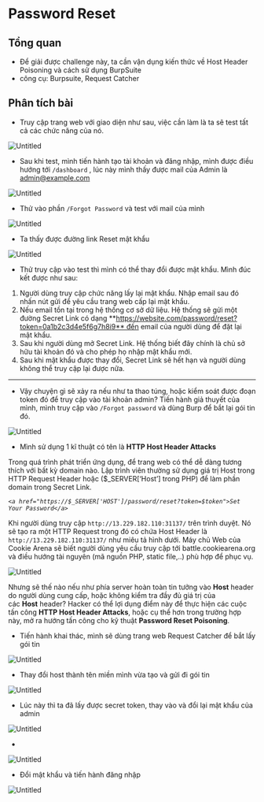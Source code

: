 # Password Reset

## **Tổng quan**

- Để giải được challenge này, ta cần vận dụng kiến thức về Host Header Poisoning và cách sử dụng BurpSuite
- công cụ: Burpsuite, Request Catcher

## Phân tích bài

- Truy cập trang web với giao diện như sau, việc cần làm là ta sẽ test tất cả các chức năng của nó.

![Untitled](Password%20Reset%20cfc5fbcf25a14dd1b806298cc78259e8/Untitled.png)

- Sau khi test, mình tiến hành tạo tài khoản và đăng nhập, mình được điều hướng tới `/dashboard` , lúc này mình thấy được mail của Admin là admin@example.com

![Untitled](Password%20Reset%20cfc5fbcf25a14dd1b806298cc78259e8/Untitled%201.png)

- Thử vào phần `/Forgot Password` và test với mail của mình

![Untitled](Password%20Reset%20cfc5fbcf25a14dd1b806298cc78259e8/Untitled%202.png)

- Ta thấy được đường link Reset mật khẩu

![Untitled](Password%20Reset%20cfc5fbcf25a14dd1b806298cc78259e8/Untitled%203.png)

- Thử truy cập vào test thì mình có thể thay đổi được mật khẩu. Mình đúc kết được như sau:
1. Người dùng truy cập chức năng lấy lại mật khẩu. Nhập email sau đó nhấn nút gửi để yêu cầu trang web cấp lại mật khẩu.
2. Nếu email tồn tại trong hệ thống cơ sở dữ liệu. Hệ thống sẽ gửi một đường Secret Link có dạng **https://website.com/password/reset?token=0a1b2c3d4e5f6g7h8i9** đến email của người dùng để đặt lại mật khẩu.
3. Sau khi người dùng mở Secret Link. Hệ thống biết đây chính là chủ sở hữu tài khoản đó và cho phép họ nhập mật khẩu mới.
4. Sau khi mật khẩu được thay đổi, Secret Link sẽ hết hạn và người dùng không thể truy cập lại được nữa.

---

- Vậy chuyện gì sẽ xảy ra nếu như ta thao túng, hoặc kiểm soát được đoạn token đó để truy cập vào tài khoản admin? Tiến hành giả thuyết của mình, mình truy cập vào `/Forgot password` và dùng Burp để bắt lại gói tin đó.

![Untitled](Password%20Reset%20cfc5fbcf25a14dd1b806298cc78259e8/Untitled%204.png)

- Mình sử dụng 1 kĩ thuật có tên là ****HTTP Host Header Attacks****

Trong quá trình phát triển ứng dụng, để trang web có thể dễ dàng tương thích với bất kỳ domain nào. Lập trình viên thường sử dụng giá trị Host trong HTTP Request Header hoặc ($_SERVER[‘Host’] trong PHP) để làm phần domain trong Secret Link.

*`<a href="https://$_SERVER['HOST']/password/reset?token=$token">Set Your Password</a>`*

Khi người dùng truy cập `http://13.229.182.110:31137/` trên trình duyệt. Nó sẽ tạo ra một HTTP Request trong đó có chứa Host Header là `http://13.229.182.110:31137/` như miêu tả hình dưới. Máy chủ Web của Cookie Arena sẽ biết người dùng yêu cầu truy cập tới battle.cookiearena.org và điều hướng tài nguyên (mã nguồn PHP, static file,..) phù hợp để phục vụ.

![Untitled](Password%20Reset%20cfc5fbcf25a14dd1b806298cc78259e8/Untitled%205.png)

Nhưng sẽ thế nào nếu như phía server hoàn toàn tin tưởng vào **Host** header do người dùng cung cấp, hoặc không kiểm tra đầy đủ giá trị của các **Host** header? Hacker có thể lợi dụng điểm này để thực hiện các cuộc tấn công **HTTP Host Header Attacks**, hoặc cụ thể hơn trong trường hợp này, mở ra hướng tấn công cho kỹ thuật **Password Reset Poisoning**.

- Tiến hành khai thác, mình sẽ dùng trang web Request Catcher để bắt lấy gói tin

![Untitled](Password%20Reset%20cfc5fbcf25a14dd1b806298cc78259e8/Untitled%206.png)

- Thay đổi host thành tên miền mình vừa tạo và gửi đi gói tin

![Untitled](Password%20Reset%20cfc5fbcf25a14dd1b806298cc78259e8/Untitled%207.png)

- Lúc này thì ta đã lấy được secret token, thay vào và đổi lại mật khẩu của admin

![Untitled](Password%20Reset%20cfc5fbcf25a14dd1b806298cc78259e8/Untitled%208.png)

- 

![Untitled](Password%20Reset%20cfc5fbcf25a14dd1b806298cc78259e8/Untitled%209.png)

- Đổi mật khẩu và tiến hành đăng nhập

![Untitled](Password%20Reset%20cfc5fbcf25a14dd1b806298cc78259e8/Untitled%2010.png)